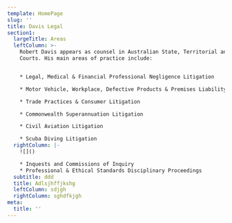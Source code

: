 ```yaml
---
template: HomePage
slug: ''
title: Davis Legal
section1:
  largeTitle: Areas
  leftColumn: >-
    Robert Davis appears as counsel in Australian State, Territorial and Federal
    Courts. His main areas of practice include:


    * Legal, Medical & Financial Professional Negligence Litigation

    * Motor Vehicle, Workplace, Defective Products & Premises Liability

    * Trade Practices & Consumer Litigation

    * Commonwealth Superannuation Litigation

    * Civil Aviation Litigation

    * Scuba Diving Litigation
  rightColumn: |-
    ![]()

    * Inquests and Commissions of Inquiry
    * Professional & Ethical Standards Disciplinary Proceedings
  subtitle: ddd
  title: Adlsjhffjkshg
  leftColumn: sdjgh
  rightColumn: sghdfkjgh
meta:
  title: ''
---
```


